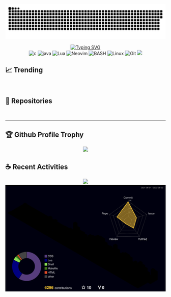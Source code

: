 <!-- <img src="dist/github-snake-dark.svg"/> -->

<!-- ![GitHub Snake Light](dist/github-snake.svg#gh-light-mode-only) -->

![GitHub Snake dark](dist/github-snake-dark.svg#gh-dark-mode-only)

<!-- banner -->
<div align="center">
<a href="https://git.io/typing-svg"><img src="https://readme-typing-svg.herokuapp.com?font=FiraCode&color=BF91F3&center=true&vCenter=true&lines=O+ever+youthful%2C+O+ever+weeping" alt="Typing SVG" /></a>
</div>

<!-- badges -->
<div align="center">
<img src="https://img.shields.io/badge/C-BB9AF7?logo=c&logoColor=white&style=flat-square" alt="c" />
<img src="https://img.shields.io/badge/Java-white?logo=openjdk&logoColor=black&style=flat-square" alt="java" />
<img src="https://img.shields.io/badge/LUA-2c2cc7?style=flat-square&logo=lua&logoColor=white" alt="Lua" />
<img src="https://img.shields.io/badge/Neovim-57A143?logo=neovim&logoColor=white&style=flat-square" alt="Neovim" />
<img src="https://img.shields.io/badge/SHELL-121011?style=flat-square&logo=gnu-bash&logoColor=white" alt="BASH" />
<img src="https://img.shields.io/badge/Linux-green?style=flat-square&logo=manjaro&logoColor=white" alt="Linux" />
<img src="https://img.shields.io/badge/Git-F05032?style=flat-square&logo=git&logoColor=white" alt="Git" />
<img src="https://komarev.com/ghpvc/?username=oeyoews&color=blueviolet&style=flat-square&label=🪐 Nice+To+Meet+U">
</div>

<!-- summary -->
<h2>📈 Trending</h2>
<div align="center">
<img src="https://github-profile-summary-cards.vercel.app/api/cards/profile-details?username=oeyoews&theme=tokyonight " alt="">
</div>

<!-- repo -->
<h2>🧪 Repositories</h2>
<div align="center">
<a href="https://github.com/oeyoews/nvim"> <img src="https://github-readme-stats.vercel.app/api/pin/?username=oeyoews&repo=nvim&theme=tokyonight&hide_border=true" alt=""></a>
<a href="https://github.com/oeyoews/tw5"> <img src="https://github-readme-stats.vercel.app/api/pin/?username=oeyoews&repo=tw5&theme=tokyonight&hide_border=true" alt=""></a>
<a href="https://github.com/oeyoews/twm"> <img src="https://github-readme-stats.vercel.app/api/pin/?username=oeyoews&repo=twm&theme=tokyonight&hide_border=true" alt=""></a>
<a href="https://github.com/oeyoews/dotfiles"> <img src="https://github-readme-stats.vercel.app/api/pin/?username=oeyoews&repo=dotfiles&theme=tokyonight&hide_border=true" alt=""></a>
<a href="https://github.com/oeyoews/oeyoews"> <img src="https://github-readme-stats.vercel.app/api/pin/?username=oeyoews&repo=oeyoews&theme=tokyonight&hide_border=true" alt=""></a>
</div>

---

<!-- medals -->
<h2>🏆 Github Profile Trophy</h2>
<div align="center"> <img src="https://github-profile-trophy.vercel.app/?username=oeyoews&theme=algolia&row=1&column=8&no-frame=true&no-bg=true"/> </div>

<h2>☕ Recent Activities</h2>
<div align="center"> <img src="https://activity-graph.herokuapp.com/graph?username=oeyoews&hide_border=true&theme=react-dark&area=true&hide_title=true"/>
<img src="profile-3d-contrib/profile-night-rainbow.svg"/>
</div>

